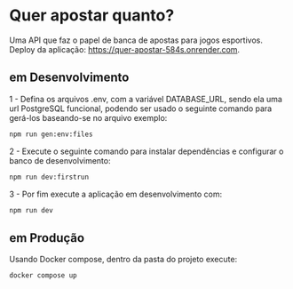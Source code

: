 # Quer apostar quanto?
Uma API que faz o papel de banca de apostas para jogos esportivos.<br>
Deploy da aplicação: https://quer-apostar-584s.onrender.com.


## em Desenvolvimento
1 - Defina os arquivos .env, com a variável DATABASE_URL, sendo ela uma url PostgreSQL funcional, podendo ser usado o seguinte comando para gerá-los baseando-se no arquivo exemplo:
```bash
npm run gen:env:files
```

2 - Execute o seguinte comando para instalar dependências e configurar o banco de desenvolvimento:
```bash
npm run dev:firstrun
```

3 - Por fim execute a aplicação em desenvolvimento com:
```bash
npm run dev
```


## em Produção
Usando Docker compose, dentro da pasta do projeto execute:
```bash
docker compose up
```
